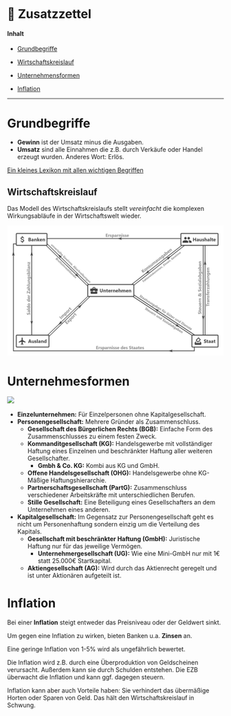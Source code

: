 # 🗿 Zusatzzettel



#### Inhalt

- [Grundbegriffe](#begriffe)
- [Wirtschaftskreislauf](#kreislauf)

- [Unternehmensformen](#formen)
- [Inflation](#inflation)



------

# Grundbegriffe <a name="begriffe"></a>

- **Gewinn** ist der Umsatz minus die Ausgaben.
- **Umsatz** sind alle Einnahmen die z.B. durch Verkäufe oder Handel erzeugt wurden. Anderes Wort: Erlös.

[Ein kleines Lexikon mit allen wichtigen Begriffen](https://www.bpb.de/system/files/dokument_pdf/Pocket_Wirtschaft_bpb.pdf)

## Wirtschaftskreislauf <a name="kreislauf"></a>

Das Modell des Wirtschaftskreislaufs stellt *vereinfacht* die komplexen Wirkungsabläufe in der Wirtschaftswelt wieder.

!["ErwWirtschaftskreislauf.png"](assets/ErwWirtschaftskreislauf.png)

# Unternehmesformen <a name="formen"></a>

![](https://static.11880-steuerberater.com/wp-content/uploads/sites/12/Rechtsformen-ueberblick-diagramm-1024x646.jpg)

- **Einzelunternehmen:** Für Einzelpersonen ohne Kapitalgesellschaft.
- **Personengesellschaft:** Mehrere Gründer als Zusammenschluss.
  - **Gesellschaft des Bürgerlichen Rechts (BGB):** Einfache Form des Zusammenschlusses zu einem festen Zweck.
  - **Kommanditgesellschaft (KG):** Handelsgewerbe mit vollständiger Haftung eines Einzelnen und beschränkter Haftung aller weiteren Gesellschafter.
    - **Gmbh & Co. KG:** Kombi aus KG und GmbH.
  - **Offene Handelsgesellschaft (OHG):** Handelsgewerbe ohne KG-Mäßige Haftungshierarchie.
  - **Partnerschaftsgesellschaft (PartG):** Zusammenschluss verschiedener Arbeitskräfte mit unterschiedlichen Berufen.
  - **Stille Gesellschaft:** Eine Beteiligung eines Gesellschafters an dem Unternehmen eines anderen.
- **Kapitalgesellschaft:** Im Gegensatz zur Personengesellschaft geht es nicht um Personenhaftung sondern einzig um die Verteilung des Kapitals.
  - **Gesellschaft mit beschränkter Haftung (GmbH):** Juristische Haftung nur für das jeweilige Vermögen.
    - **Unternehmergesellschaft (UG):** Wie eine Mini-GmbH nur mit 1€ statt 25.000€ Startkapital.
  - **Aktiengesellschaft (AG):** Wird durch das Aktienrecht geregelt und ist unter Aktionären aufgeteilt ist.

# Inflation <a name="inflation"></a>

Bei einer **Inflation** steigt entweder das Preisniveau oder der Geldwert sinkt.

Um gegen eine Inflation zu wirken, bieten Banken u.a. **Zinsen** an.

Eine geringe Inflation von 1-5% wird als ungefährlich bewertet.

Die Inflation wird z.B. durch eine Überproduktion von Geldscheinen verursacht. Außerdem kann sie durch Schulden entstehen. Die EZB überwacht die Inflation und kann ggf. dagegen steuern.

Inflation kann aber auch Vorteile haben: Sie verhindert das übermäßige Horten oder Sparen von Geld. Das hält den Wirtschaftskreislauf in Schwung.